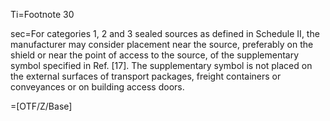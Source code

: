 Ti=Footnote 30

sec=For categories 1, 2 and 3 sealed sources as defined in Schedule II, the manufacturer may consider placement near the source, preferably on the shield or near the point of access to the source, of the supplementary symbol specified in Ref. [17]. The supplementary symbol is not placed on the external surfaces of transport packages, freight containers or conveyances or on building access doors.

=[OTF/Z/Base]
